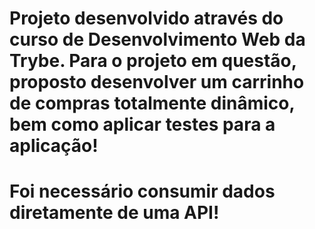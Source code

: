 # Projeto desenvolvido através do curso de Desenvolvimento Web da Trybe. Para o projeto em questão, proposto desenvolver um carrinho de compras totalmente dinâmico, bem como aplicar testes para a aplicação!
# Foi necessário consumir dados diretamente de uma API!